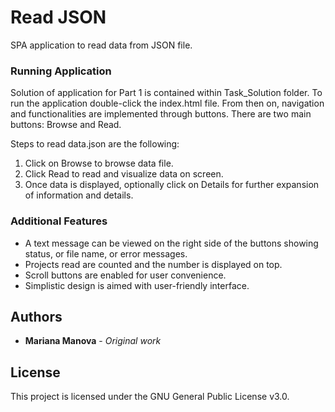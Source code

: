 # Read JSON

SPA application to read data from JSON file.

### Running Application

Solution of application for Part 1 is contained within Task_Solution folder. To run the application double-click the index.html file. From then on, navigation and functionalities are implemented through buttons. There are two main buttons: Browse and Read.

Steps to read data.json are the following:
1. Click on Browse to browse data file.
2. Click Read to read and visualize data on screen.
3. Once data is displayed, optionally click on Details for further expansion of information and details.

### Additional Features

 * A text message can be viewed on the right side of the buttons showing status, or file name, or error messages.
 * Projects read are counted and the number is displayed on top. 
 * Scroll buttons are enabled for user convenience.
 * Simplistic design is aimed with user-friendly interface.

## Authors

* **Mariana Manova** - *Original work*

## License

This project is licensed under the GNU General Public License v3.0.
